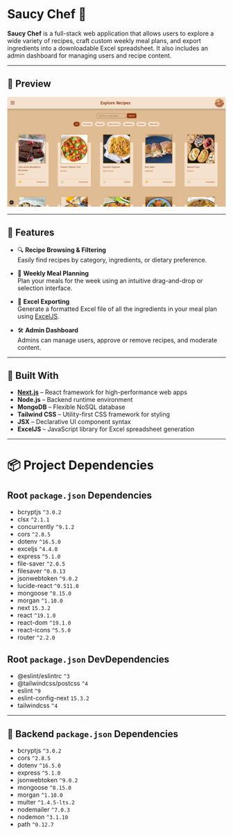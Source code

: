 # Saucy Chef 🍳

**Saucy Chef** is a full-stack web application that allows users to explore a wide variety of recipes, craft custom weekly meal plans, and export ingredients into a downloadable Excel spreadsheet. It also includes an admin dashboard for managing users and recipe content.


---

## 📸 Preview

![Portfolio Preview](/public/uploads/siteImage.png)  

---

## 🚀 Features

- 🔍 **Recipe Browsing & Filtering**  
  Easily find recipes by category, ingredients, or dietary preference.

- 📅 **Weekly Meal Planning**  
  Plan your meals for the week using an intuitive drag-and-drop or selection interface.

- 📄 **Excel Exporting**  
  Generate a formatted Excel file of all the ingredients in your meal plan using [ExcelJS](https://github.com/exceljs/exceljs).

- 🛠️ **Admin Dashboard**  
  Admins can manage users, approve or remove recipes, and moderate content.

---

## 🧰 Built With

- **[Next.js](https://nextjs.org/)** – React framework for high-performance web apps  
- **Node.js** – Backend runtime environment  
- **MongoDB** – Flexible NoSQL database  
- **Tailwind CSS** – Utility-first CSS framework for styling  
- **JSX** – Declarative UI component syntax  
- **ExcelJS** – JavaScript library for Excel spreadsheet generation

---

# 📦 Project Dependencies

## Root `package.json` Dependencies

- bcryptjs `^3.0.2`
- clsx `^2.1.1`
- concurrently `^9.1.2`
- cors `^2.8.5`
- dotenv `^16.5.0`
- exceljs `^4.4.0`
- express `^5.1.0`
- file-saver `^2.0.5`
- filesaver `^0.0.13`
- jsonwebtoken `^9.0.2`
- lucide-react `^0.511.0`
- mongoose `^8.15.0`
- morgan `^1.10.0`
- next `15.3.2`
- react `^19.1.0`
- react-dom `^19.1.0`
- react-icons `^5.5.0`
- router `^2.2.0`

## Root `package.json` DevDependencies

- @eslint/eslintrc `^3`
- @tailwindcss/postcss `^4`
- eslint `^9`
- eslint-config-next `15.3.2`
- tailwindcss `^4`

---

## 🔧 Backend `package.json` Dependencies

- bcryptjs `^3.0.2`
- cors `^2.8.5`
- dotenv `^16.5.0`
- express `^5.1.0`
- jsonwebtoken `^9.0.2`
- mongoose `^8.15.0`
- morgan `^1.10.0`
- multer `^1.4.5-lts.2`
- nodemailer `^7.0.3`
- nodemon `^3.1.10`
- path `^0.12.7`
